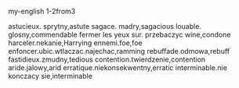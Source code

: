 my-english 1-2from3



astucieux. sprytny,astute
sagace. madry,sagacious
louable. glosny,commendable
fermer les yeux sur. przebaczyc wine,condone 
harceler.nekanie,Harrying 
ennemi.foe,foe 
enfoncer.ubic.wtlaczac.najechac,ramming
rebuffade.odmowa,rebuff
fastidieux.zmudny,tedious 
contention.twierdzenie,contention 
aride.jalowy,arid
erratique.niekonsekwentny,erratic
interminable.nie konczacy sie,interminable


